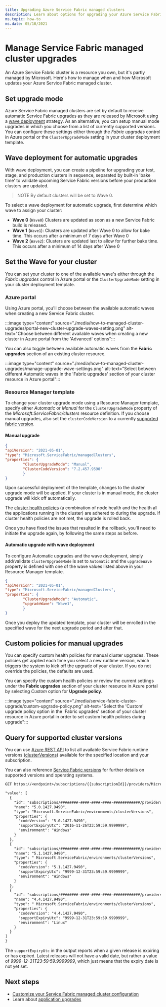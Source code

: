 ```yaml
---
title: Upgrading Azure Service Fabric managed clusters
description: Learn about options for upgrading your Azure Service Fabric managed cluster
ms.topic: how-to
ms.date: 05/10/2021
---
```

# Manage Service Fabric managed cluster upgrades

An Azure Service Fabric cluster is a resource you own, but it's partly managed by Microsoft. Here's how to manage when and how Microsoft updates your Azure Service Fabric managed cluster.

## Set upgrade mode

Azure Service Fabric managed clusters are set by default to receive automatic Service Fabric upgrades as they are released by Microsoft using a [wave deployment](#wave-deployment-for-automatic-upgrades) strategy. As an alternative, you can setup manual mode upgrades in which you choose from a list of currently supported versions. You can configure these settings either through the *Fabric upgrades* control in Azure portal or the `ClusterUpgradeMode` setting in your cluster deployment template.

## Wave deployment for automatic upgrades

With wave deployment, you can create a pipeline for upgrading your test, stage, and production clusters in sequence, separated by built-in 'bake time' to validate upcoming Service Fabric versions before your production clusters are updated.

>NOTE
>By default clusters will be set to Wave 0.

To select a wave deployment for automatic upgrade, first determine which wave to assign your cluster:

* **Wave 0** (`Wave0`) Clusters are updated as soon as a new Service Fabric build is released.
* **Wave 1** (`Wave1`): Clusters are updated after Wave 0 to allow for bake time. This occurs after a minimum of 7 days after Wave 0
* **Wave 2** (`Wave2`): Clusters are updated last to allow for further bake time. This occurs after a minimum of 14 days after Wave 0

## Set the Wave for your cluster

You can set your cluster to one of the available wave's either through the *Fabric upgrades* control in Azure portal or the `ClusterUpgradeMode` setting in your cluster deployment template.

### Azure portal

Using Azure portal, you'll choose between the available automatic waves when creating a new Service Fabric cluster.

:::image type="content" source="./media/how-to-managed-cluster-upgrades/portal-new-cluster-upgrade-waves-setting.png" alt-text="Choose between different available waves when creating a new cluster in Azure portal from the 'Advanced' options":::

You can also toggle between available automatic waves from the **Fabric upgrades** section of an existing cluster resource.

:::image type="content" source="./media/how-to-managed-cluster-upgrades/manage-upgrade-wave-settings.png" alt-text="Select between different Automatic waves in the 'Fabric upgrades' section of your cluster resource in Azure portal":::

### Resource Manager template

To change your cluster upgrade mode using a Resource Manager template, specify either *Automatic* or *Manual* for the  `ClusterUpgradeMode` property of the *Microsoft.ServiceFabric/clusters* resource definition. If you choose manual upgrades, also set the `clusterCodeVersion` to a currently [supported fabric version](#Query-for-supported-cluster-versions).

#### Manual upgrade

```json
{
"apiVersion": "2021-05-01",
"type": "Microsoft.ServiceFabric/managedClusters",
"properties": {
        "ClusterUpgradeMode": "Manual",
        "ClusterCodeVersion": "7.2.457.9590"
        }
}
```

Upon successful deployment of the template, changes to the cluster upgrade mode will be applied. If your cluster is in manual mode, the cluster upgrade will kick off automatically.

The [cluster health policies](#custom-policies-for-manual-upgrades) (a combination of node health and the health all the applications running in the cluster) are adhered to during the upgrade. If cluster health policies are not met, the upgrade is rolled back.

Once you have fixed the issues that resulted in the rollback, you'll need to initiate the upgrade again, by following the same steps as before.

#### Automatic upgrade with wave deployment

To configure Automatic upgrades and the wave deployment, simply add/validate `ClusterUpgradeMode` is set to `Automatic` and the `upgradeWave` property is defined with one of the wave values listed above in your Resource Manager template.

```json
{
"apiVersion": "2021-05-01",
"type": "Microsoft.ServiceFabric/managedClusters",
"properties": {
        "ClusterUpgradeMode": "Automatic",
        "upgradeWave": "Wave1",
        }  
}
```

Once you deploy the updated template, your cluster will be enrolled in the specified wave for the next upgrade period and after that.

## Custom policies for manual upgrades

You can specify custom health policies for manual cluster upgrades. These policies get applied each time you select a new runtime version, which triggers the system to kick off the upgrade of your cluster. If you do not override the policies, the defaults are used.

You can specify the custom health policies or review the current settings under the **Fabric upgrades** section of your cluster resource in Azure portal by selecting *Custom* option for **Upgrade policy**.

:::image type="content" source="./media/service-fabric-cluster-upgrade/custom-upgrade-policy.png" alt-text="Select the 'Custom' upgrade policy option in the 'Fabric upgrades' section of your cluster resource in Azure portal in order to set custom health policies during upgrade":::

## Query for supported cluster versions

You can use [Azure REST API](/rest/api/azure/) to list all available Service Fabric runtime versions ([clusterVersions](/rest/api/servicefabric/sfrp-api-clusterversions_list)) available for the specified location and your subscription.

You can also reference [Service Fabric versions](service-fabric-versions.md) for further details on supported versions and operating systems.

```REST
GET https://<endpoint>/subscriptions/{{subscriptionId}}/providers/Microsoft.ServiceFabric/locations/{{location}}/clusterVersions?api-version=2018-02-01

"value": [
  {
    "id": "subscriptions/########-####-####-####-############/providers/Microsoft.ServiceFabric/environments/Windows/clusterVersions/5.0.1427.9490",
    "name": "5.0.1427.9490",
    "type": "Microsoft.ServiceFabric/environments/clusterVersions",
    "properties": {
      "codeVersion": "5.0.1427.9490",
      "supportExpiryUtc": "2016-11-26T23:59:59.9999999",
      "environment": "Windows"
    }
  },
  {
    "id": "subscriptions/########-####-####-####-############/providers/Microsoft.ServiceFabric/environments/Windows/clusterVersions/4.0.1427.9490",
    "name": "5.1.1427.9490",
    "type": " Microsoft.ServiceFabric/environments/clusterVersions",
    "properties": {
      "codeVersion": "5.1.1427.9490",
      "supportExpiryUtc": "9999-12-31T23:59:59.9999999",
      "environment": "Windows"
    }
  },
  {
    "id": "subscriptions/########-####-####-####-############/providers/Microsoft.ServiceFabric/environments/Windows/clusterVersions/4.4.1427.9490",
    "name": "4.4.1427.9490",
    "type": " Microsoft.ServiceFabric/environments/clusterVersions",
    "properties": {
      "codeVersion": "4.4.1427.9490",
      "supportExpiryUtc": "9999-12-31T23:59:59.9999999",
      "environment": "Linux"
    }
  }
]
}
```

The `supportExpiryUtc` in the output reports when a given release is expiring or has expired. Latest releases will not have a valid date, but rather a value of *9999-12-31T23:59:59.9999999*, which just means that the expiry date is not yet set.

## Next steps

* [Customize your Service Fabric managed cluster configuration](how-to-managed-cluster-configuration.md)
* Learn about [application upgrades](service-fabric-application-upgrade.md)

<!--Image references-->
[CertificateUpgrade]: ./media/service-fabric-cluster-upgrade/CertificateUpgrade2.png
[AddingProbes]: ./media/service-fabric-cluster-upgrade/addingProbes2.PNG
[AddingLBRules]: ./media/service-fabric-cluster-upgrade/addingLBRules.png
[Upgrade-Wave-Settings]: ./media/service-fabric-cluster-upgrade/manage-upgrade-wave-settings.png
[ARMUpgradeMode]: ./media/service-fabric-cluster-upgrade/ARMUpgradeMode.PNG
[Create_Manualmode]: ./media/service-fabric-cluster-upgrade/Create_Manualmode.PNG
[Manage_Automaticmode]: ./media/service-fabric-cluster-upgrade/Manage_Automaticmode.PNG